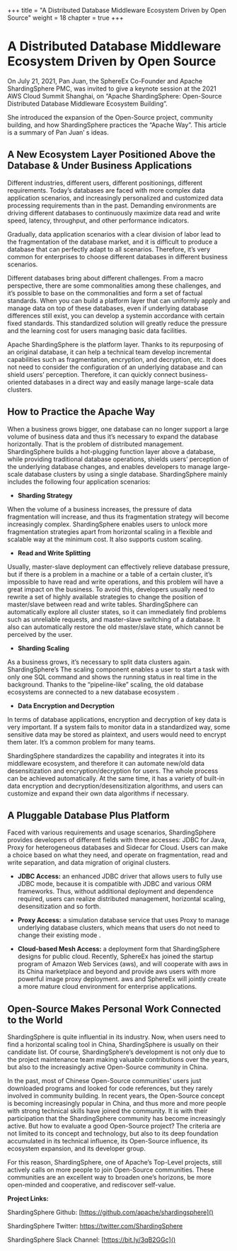 +++
title = "A Distributed Database Middleware Ecosystem Driven by Open Source"
weight = 18
chapter = true
+++

# A Distributed Database Middleware Ecosystem Driven by Open Source  

On July 21, 2021, Pan Juan, the SphereEx Co-Founder and Apache ShardingSphere PMC, was invited to give a keynote session at the 2021 AWS Cloud Summit Shanghai, on “Apache ShardingSphere: Open-Source Distributed Database Middleware Ecosystem Building”.

She introduced the expansion of the Open-Source project, community building, and how ShardingSphere practices the “Apache Way”. This article is a summary of Pan Juan’ s ideas.

## A New Ecosystem Layer Positioned Above the Database & Under Business Applications


Different industries, different users, different positionings, different requirements. Today’s databases are faced with more complex data application scenarios, and increasingly personalized and customized data processing requirements than in the past. Demanding environments are driving different databases to continuously maximize data read and write speed, latency, throughput, and other performance indicators.

Gradually, data application scenarios with a clear division of labor lead to the fragmentation of the database market, and it is difficult to produce a database that can perfectly adapt to all scenarios. Therefore, it’s very common for enterprises to choose different databases in different business scenarios.

Different databases bring about different challenges. From a macro perspective, there are some commonalities among these challenges, and it’s possible to base on the commonalities and form a set of factual standards. When you can build a platform layer that can uniformly apply and manage data on top of these databases, even if underlying database differences still exist, you can develop a systemin accordance with certain fixed standards. This standardized solution will greatly reduce the pressure and the learning cost for users managing basic data facilities.

Apache ShardingSphere is the platform layer. Thanks to its repurposing of an original database, it can help a technical team develop incremental capabilities such as fragmentation, encryption, and decryption, etc. It does not need to consider the configuration of an underlying database and can shield users’ perception. Therefore, it can quickly connect business-oriented databases in a direct way and easily manage large-scale data clusters.  

## How to Practice the Apache Way

When a business grows bigger, one database can no longer support a large volume of business data and thus it’s necessary to expand the database horizontally. That is the problem of distributed management. ShardingSphere builds a hot-plugging function layer above a database, while providing traditional database operations, shields users’ perception of the underlying database changes, and enables developers to manage large-scale database clusters by using a single database. ShardingSphere mainly includes the following four application scenarios:

* **Sharding Strategy**

When the volume of a business increases, the pressure of data fragmentation will increase, and thus its fragmentation strategy will become increasingly complex. ShardingSphere enables users to unlock more fragmentation strategies apart from horizontal scaling in a flexible and scalable way at the minimum cost. It also supports custom scaling.

* **Read and Write Splitting**

Usually, master-slave deployment can effectively relieve database pressure, but if there is a problem in a machine or a table of a certain cluster, it’s impossible to have read and write operations, and this problem will have a great impact on the business. To avoid this, developers usually need to rewrite a set of highly available strategies to change the position of master/slave between read and write tables. ShardingSphere can automatically explore all cluster states, so it can immediately find problems such as unreliable requests, and master-slave switching of a database. It also can automatically restore the old master/slave state, which cannot be perceived by the user.

* **Sharding Scaling**

As a business grows, it’s necessary to split data clusters again. ShardingSphere’s The scaling component enables a user to start a task with only one SQL command and shows the running status in real time in the background. Thanks to the “pipeline-like” scaling, the old database ecosystems are connected to a new database ecosystem . 

* **Data Encryption and Decryption**

In terms of database applications, encryption and decryption of key data is very important. If a system fails to monitor data in a standardized way, some sensitive data may be stored as plaintext, and users would need to encrypt them later. It’s a common problem for many teams.

ShardingSphere standardizes the capability and integrates it into its middleware ecosystem, and therefore it can automate new/old data desensitization and encryption/decryption for users. The whole process can be achieved automatically. At the same time, it has a variety of built-in data encryption and decryption/desensitization algorithms, and users can customize and expand their own data algorithms if necessary.

## A Pluggable Database Plus Platform

Faced with various requirements and usage scenarios, ShardingSphere provides developers of different fields with three accesses: JDBC for Java, Proxy for heterogeneous databases and Sidecar for Cloud. Users can make a choice based on what they need, and operate on fragmentation, read and write separation, and data migration of original clusters.

* **JDBC Access:** an enhanced JDBC driver that allows users to fully use JDBC mode, because it is compatible with JDBC and various ORM frameworks. Thus, without additional deployment and dependence required, users can realize distributed management, horizontal scaling, desensitization and so forth.

* **Proxy Access:** a simulation database service that uses Proxy to manage underlying database clusters, which means that users do not need to change their existing mode .

* **Cloud-based Mesh Access:** a deployment form that ShardingSphere designs for public cloud. Recently, SphereEx has joined the startup program of Amazon Web Services (aws), and will cooperate with aws in its China marketplace and beyond and provide aws users with more powerful image proxy deployment. aws and SphereEx will jointly create a more mature cloud environment for enterprise applications.

## Open-Source Makes Personal Work Connected to the World

ShardingSphere is quite influential in its industry. Now, when users need to find a horizontal scaling tool in China, ShardingSphere is usually on their candidate list. Of course, ShardingSphere’s development is not only due to the project maintenance team making valuable contributions over the years, but also to the increasingly active Open-Source community in China.

In the past, most of Chinese Open-Source communities’ users just downloaded programs and looked for code references, but they rarely involved in community building. In recent years, the Open-Source concept is becoming increasingly popular in China, and thus more and more people with strong technical skills have joined the community. It is with their participation that the ShardingSphere community has become increasingly active. But how to evaluate a good Open-Source project? The criteria are not limited to its concept and technology, but also to its deep foundation accumulated in its technical influence, its Open-Source influence, its ecosystem expansion, and its developer group.

For this reason, ShardingSphere, one of Apache’s Top-Level projects, still actively calls on more people to join Open-Source communities. These communities are an excellent way to broaden one’s horizons, be more open-minded and cooperative, and rediscover self-value.

**Project Links:**

ShardingSphere Github: [https://github.com/apache/shardingsphere]()

ShardingSphere Twitter: [https://twitter.com/ShardingSphere
]()

ShardingSphere Slack Channel: [https://bit.ly/3qB2GGc]()

